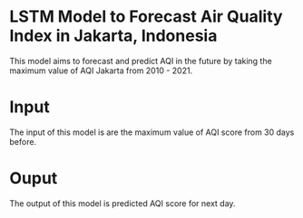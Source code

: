 # LSTM Model to Forecast Air Quality Index in Jakarta, Indonesia
This model aims to forecast and predict AQI in the future by taking the maximum value of AQI Jakarta from 2010 - 2021.

# Input
The input of this model is are the maximum value of AQI score from 30 days before.

# Ouput
The output of this model is predicted AQI score for next day.
